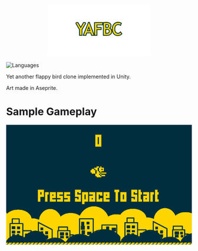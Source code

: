 <p align="center">
  <img src="https://github.com/Nizar1999/Yet-Another-Flappy-Bird-Clone/blob/main/screenshots/Banner.png" width = 55%; height=55% />
</p>


![Languages](https://img.shields.io/badge/-C#-%2303a9f4?style=for-the-badge&logo=csharp) 
 
 Yet another flappy bird clone implemented in Unity.
 
 Art made in Aseprite.
 
 # Sample Gameplay
 ![screen-gif](./screenshots/Gameplay.gif)
